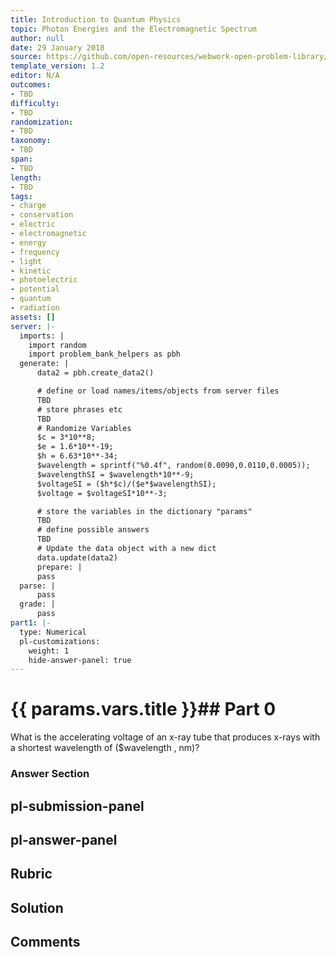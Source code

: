 ```yaml
---
title: Introduction to Quantum Physics
topic: Photon Energies and the Electromagnetic Spectrum
author: null
date: 29 January 2018
source: https://github.com/open-resources/webwork-open-problem-library/tree/master/Contrib/BrockPhysics/College_Physics_Urone/29.Introduction_to_Quantum_Physics/29-03.Photon_Energies_and_the_Electromagnetic_Spectrum/NU_U17_29_03_010.pg
template_version: 1.2
editor: N/A
outcomes:
- TBD
difficulty:
- TBD
randomization:
- TBD
taxonomy:
- TBD
span:
- TBD
length:
- TBD
tags:
- charge
- conservation
- electric
- electromagnetic
- energy
- frequency
- light
- kinetic
- photoelectric
- potential
- quantum
- radiation
assets: []
server: |-
  imports: |
    import random
    import problem_bank_helpers as pbh
  generate: |
      data2 = pbh.create_data2()

      # define or load names/items/objects from server files
      TBD
      # store phrases etc
      TBD
      # Randomize Variables
      $c = 3*10**8;
      $e = 1.6*10**-19;
      $h = 6.63*10**-34;
      $wavelength = sprintf("%0.4f", random(0.0090,0.0110,0.0005));
      $wavelengthSI = $wavelength*10**-9;
      $voltageSI = ($h*$c)/($e*$wavelengthSI);
      $voltage = $voltageSI*10**-3;

      # store the variables in the dictionary "params"
      TBD
      # define possible answers
      TBD
      # Update the data object with a new dict
      data.update(data2)
      prepare: |
      pass
  parse: |
      pass
  grade: |
      pass
part1: |-
  type: Numerical
  pl-customizations:
    weight: 1
    hide-answer-panel: true
---
```


# {{ params.vars.title }}## Part 0 
What is the accelerating voltage of an x-ray tube that produces x-rays with a shortest wavelength of ($wavelength , nm)? 


### Answer Section 


## pl-submission-panel 


## pl-answer-panel 


## Rubric 


## Solution 


## Comments 


